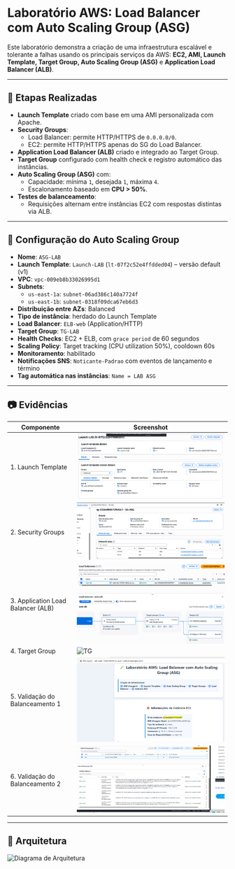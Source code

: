 # Laboratório AWS: Load Balancer com Auto Scaling Group (ASG)

Este laboratório demonstra a criação de uma infraestrutura escalável e tolerante a falhas usando os principais serviços da AWS: **EC2, AMI, Launch Template, Target Group, Auto Scaling Group (ASG)** e **Application Load Balancer (ALB)**.

---

## 🔧 Etapas Realizadas

- **Launch Template** criado com base em uma AMI personalizada com Apache.
- **Security Groups**:
  - Load Balancer: permite HTTP/HTTPS de `0.0.0.0/0`.
  - EC2: permite HTTP/HTTPS apenas do SG do Load Balancer.
- **Application Load Balancer (ALB)** criado e integrado ao Target Group.
- **Target Group** configurado com health check e registro automático das instâncias.
- **Auto Scaling Group (ASG)** com:
  - Capacidade: mínima `1`, desejada `1`, máxima `4`.
  - Escalonamento baseado em **CPU > 50%**.
- **Testes de balanceamento**:
  - Requisições alternam entre instâncias EC2 com respostas distintas via ALB.

---

## 🔁 Configuração do Auto Scaling Group

- **Nome**: `ASG-LAB`
- **Launch Template**: `Launch-LAB` (`lt-07f2c52e4ffdded04`) – versão default (v1)
- **VPC**: `vpc-009eb8b33026995d1`
- **Subnets**:
  - `us-east-1a`: `subnet-06ad386c140a7724f`
  - `us-east-1b`: `subnet-0318f09dca67eb6d3`
- **Distribuição entre AZs**: Balanced
- **Tipo de instância**: herdado do Launch Template
- **Load Balancer**: `ELB-web` (Application/HTTP)
- **Target Group**: `TG-LAB`
- **Health Checks**: EC2 + ELB, com `grace period` de 60 segundos
- **Scaling Policy**: Target tracking (CPU utilization 50%), cooldown 60s
- **Monitoramento**: habilitado
- **Notificações SNS**: `Noticante-Padrao` com eventos de lançamento e término
- **Tag automática nas instâncias**: `Name = LAB ASG`

---

## 📷 Evidências

| Componente                               | Screenshot                |
|------------------------------------------|----------------------------|
| 1. Launch Template                       | ![LT](evidencias/Launch1.png) |
| 2. Security Groups                       | ![SG](evidencias/sg.png)  |
| 3. Application Load Balancer (ALB)       | ![ALB](evidencias/alba.png)|
| 4. Target Group                          | ![TG](evidencias/tg.png)  |
| 5. Validação do Balanceamento 1          | ![Teste1](evidencias/teste1.png)|
| 6. Validação do Balanceamento 2          | ![Teste2](evidencias/teste2.png)|

---

## 🧠 Arquitetura

![Diagrama de Arquitetura](arquitetura.png)
